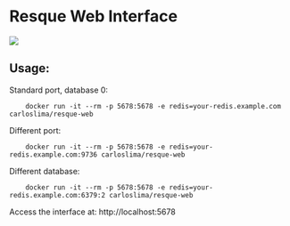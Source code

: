 # Resque Web Interface

[![](https://badge.imagelayers.io/carloslima/resque-web:latest.svg)](https://imagelayers.io/?images=carloslima/resque-web:latest)

## Usage:

Standard port, database 0:

```
    docker run -it --rm -p 5678:5678 -e redis=your-redis.example.com carloslima/resque-web
```

Different port:

```
    docker run -it --rm -p 5678:5678 -e redis=your-redis.example.com:9736 carloslima/resque-web
```

Different database:

```
    docker run -it --rm -p 5678:5678 -e redis=your-redis.example.com:6379:2 carloslima/resque-web
```

Access the interface at: http://localhost:5678

